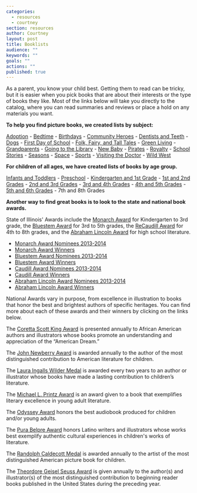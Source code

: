 ```yaml
---
categories: 
  - resources
  - courtney
section: resources
author: Courtney
layout: post
title: Booklists
audience: ""
keywords: ""
goals: ""
actions: ""
published: true
---
```


As a parent, you know your child best.  Getting them to read can be tricky, but it is easier when you pick books that are about their interests or the type of books they like. Most of the links below will take you directly to the catalog, where you can read summaries and reviews or place a hold on any materials you want.

**To help you find picture books, we created lists by subject:**

[Adoption](http://dppl.bibliocommons.com/list/show/97984016_dppl_ys/98018926_dppl_picture_books_adoption) - [Bedtime](http://dppl.bibliocommons.com/list/show/97984016_dppl_ys/98073851_dppl_picture_books_bedtime) - [Birthdays](http://dppl.bibliocommons.com/list/show/97984016_dppl_ys/98075443_dppl_picture_books_birthdays) - [Community Heroes](http://dppl.bibliocommons.com/list/show/97984016_dppl_ys/98077431_dppl_picture_books_community_heroes) - [Dentists and Teeth](http://dppl.bibliocommons.com/list/show/97984016_dppl_ys/98079101_dppl_picture_books_teeth) - [Dogs](http://dppl.bibliocommons.com/list/show/97984016_dppl_ys/98080211_dppl_picture_books_dogs) - [First Day of School](http://dppl.bibliocommons.com/list/show/97984016_dppl_ys/197991163_dppl_picture_books_first_day_of_school) - [Folk, Fairy, and Tall Tales](http://dppl.bibliocommons.com/list/show/97984016_dppl_ys/200808803_dppl_picture_books_folk,_fairy,_and_tall_tales) - [Green Living](http://dppl.bibliocommons.com/list/show/97984016_dppl_ys/103840531_dppl_picture_books_going_green) - [Grandparents](http://dppl.bibliocommons.com/list/show/97984016_dppl_ys/104253333_dppl_picture_books_grandparents) - [Going to the Library](http://dppl.bibliocommons.com/list/show/97984016_dppl_ys/104255941_dppl_picture_books_visiting_the_library) - [New Baby](http://dppl.bibliocommons.com/list/show/97984016_dppl_ys/98021031_dppl_picture_books_new_baby) - [Pirates](http://dppl.bibliocommons.com/list/show/97984016_dppl_ys/104259622_dppl_picture_books_pirates) - [Royalty](http://dppl.bibliocommons.com/list/show/97984016_dppl_ys/197941093_dppl_picture_books_royalty) - [School Stories](http://dppl.bibliocommons.com/list/show/97984016_dppl_ys/198001384_dppl_picture_books_school_stories) - [Seasons](http://dppl.bibliocommons.com/list/show/97984016_dppl_ys/200808384_dppl_picture_books_seasons) - [Space](http://dppl.bibliocommons.com/list/show/97984016_dppl_ys/198017553_dppl_picture_books_space) - [Sports](http://dppl.bibliocommons.com/list/show/97984016_dppl_ys/198008493_dppl_picture_books_sports) - [Visiting the Doctor](http://dppl.bibliocommons.com/list/show/97984016_dppl_ys/98078845_dppl_picture_books_visiting_the_doctor) - [Wild West](http://dppl.bibliocommons.com/list/show/97984016_dppl_ys/200801053_dppl_picture_books_wild_west)

**For children of all ages, we have created lists of books by age group.**

[Infants and Toddlers](http://dppl.bibliocommons.com/list/show/97984016_dppl_ys/98012866_dppl_good_books_for_infants_and_toddlers) - [Preschool](http://dppl.bibliocommons.com/list/show/97984016_dppl_ys/98012924_dppl_good_books_for_preschool) - [Kindergarten and 1st Grade](http://dppl.bibliocommons.com/list/show/97984016_dppl_ys/98012862_dppl_good_books_for_kindergarten1st_grade) - [1st and 2nd Grades](http://dppl.bibliocommons.com/list/show/97984016_dppl_ys/197927933_dppl_good_books_for_1st_2nd_gradeshttp://dppl.bibliocommons.com/list/show/97984016_dppl_ys/197927933_dppl_good_books_for_1st_2nd_grades) - [2nd and 3rd Grades](http://dppl.bibliocommons.com/list/show/97984016_dppl_ys/220951327_dppl_good_books_for_2nd_-_3rd_grade) - [3rd and 4th Grades](http://dppl.bibliocommons.com/list/show/97984016_dppl_ys/221362957_dppl_good_books_for_3rd_-_4th_grade) - [4th and 5th Grades](http://dppl.bibliocommons.com/list/show/97984016_dppl_ys/221365437_dppl_good_books_for_4th_-_5th_grade) - [5th and 6th Grades](http://dppl.bibliocommons.com/list/show/97984016_dppl_ys/221366878_dppl_good_books_for_5th_-_6th_grade) - 7th and 8th Grades


**Another way to find great books is to look to the state and national book awards.**  

State of Illinois' Awards include the [Monarch Award](http://www.islma.org/monarch.htm) for Kindergarten to 3rd grade, the [Bluestem Award](http://www.islma.org/Bluestem.htm) for 3rd to 5th grades, the [ReCaudill Award](http://www.rcyrba.org/) for 4th to 8th grades, and the [Abraham Lincoln Award](http://www.islma.org/lincoln.htm) for high school literature.

- [Monarch Award Nominees 2013-2014](http://dppl.bibliocommons.com/list/show/97984016_dppl_ys/217286146_monarch_award_nominees_2013-2014)
- [Monarch Award Winners](http://dppl.bibliocommons.com/list/show/97984016_dppl_ys/217284105_monarch_winners)
- [Bluestem Award Nominees 2013-2014](http://dppl.bibliocommons.com/list/show/97984016_dppl_ys/217308985_bluestem_award_nominees_2013_-_2014)
- [Bluestem Award Winners](http://dppl.bibliocommons.com/list/show/97984016_dppl_ys/217289916_bluestem_award_winners)
- [Caudill Award Nominees 2013-2014](http://dppl.bibliocommons.com/list/show/97984016_dppl_ys/218018625_caudill_award_nominees_2013_-_2014)
- [Caudill Award Winners](http://dppl.bibliocommons.com/list/show/97984016_dppl_ys/218001446_caudill_award_winners)
- [Abraham Lincoln Award Nominees 2013-2014](http://dppl.bibliocommons.com/list/show/97984016_dppl_ys/218162015_abraham_lincoln_award_nominees_2013_-_2014)
- [Abraham Lincoln Award Winners](http://dppl.bibliocommons.com/list/show/97984016_dppl_ys/218023265_abraham_lincoln_award_winners)

National Awards vary in purpose, from excellence in illustration to books that honor the best and brightest authors of specific heritages.  You can find more about each of these awards and their winners by clicking on the links below.

The [Coretta Scott King Award](http://www.ala.org/awardsgrants/coretta-scott-king-book-awards) is presented annually to African American authors and illustrators whose books promote an understanding and appreciation of the “American Dream.” 

The [John Newberry Award](http://www.ala.org/awardsgrants/john-newbery-medal-2) is awarded annually to the author of the most distinguished contribution to American literature for children.

The [Laura Ingalls Wilder Medal](http://www.ala.org/awardsgrants/laura-ingalls-wilder-award) is awarded every two years to an author or illustrator whose books have made a lasting contribution to children’s literature.

The [Michael L. Printz Award](http://www.ala.org/awardsgrants/michael-l-printz-award) is an award given to a book that exemplifies literary excellence in young adult literature.

The [Odyssey Award](http://www.ala.org/awardsgrants/odyssey-award-excellence-audiobook-production) honors the best audiobook produced for children and/or young adults.

The [Pura Belpre Award](http://www.ala.org/awardsgrants/pura-belpre-award) honors Latino writers and illustrators whose works best exemplify authentic cultural experiences in children's works of literature.

The [Randolph Caldecott Medal](http://www.ala.org/awardsgrants/randolph-caldecott-medal-1) is awarded annually to the artist of the most distinguished American picture book for children.

The [Theordore Geisel Seuss Award](http://www.ala.org/awardsgrants/theodor-seuss-geisel-award) is given annually to the author(s) and illustrator(s) of the most distinguished contribution to beginning reader books published in the United States during the preceding year.